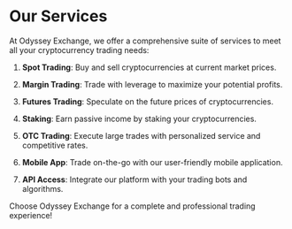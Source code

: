 # Our Services

At Odyssey Exchange, we offer a comprehensive suite of services to meet all your cryptocurrency trading needs:

1. **Spot Trading**: Buy and sell cryptocurrencies at current market prices.

2. **Margin Trading**: Trade with leverage to maximize your potential profits.

3. **Futures Trading**: Speculate on the future prices of cryptocurrencies.

4. **Staking**: Earn passive income by staking your cryptocurrencies.

5. **OTC Trading**: Execute large trades with personalized service and competitive rates.

6. **Mobile App**: Trade on-the-go with our user-friendly mobile application.

7. **API Access**: Integrate our platform with your trading bots and algorithms.

Choose Odyssey Exchange for a complete and professional trading experience!